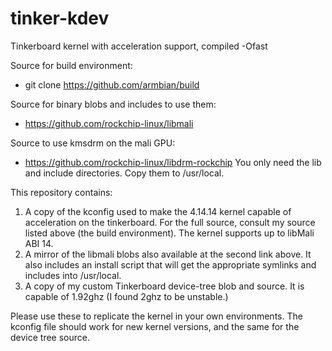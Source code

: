 # tinker-kdev
Tinkerboard kernel with acceleration support, compiled -Ofast

Source for build environment:
* git clone https://github.com/armbian/build

Source for binary blobs and includes to use them:
* https://github.com/rockchip-linux/libmali

Source to use kmsdrm on the mali GPU:
* https://github.com/rockchip-linux/libdrm-rockchip
You only need the lib and include directories.  Copy them to /usr/local.

This repository contains:
1) A copy of the kconfig used to make the 4.14.14 kernel capable of acceleration on the tinkerboard.  For the full source, consult my source listed above (the build environment).  The kernel supports up to libMali ABI 14.
2) A mirror of the libmali blobs also available at the second link above.  It also includes an install script that will get the appropriate symlinks and includes into /usr/local.
3) A copy of my custom Tinkerboard device-tree blob and source.  It is capable of 1.92ghz (I found 2ghz to be unstable.)

Please use these to replicate the kernel in your own environments.  The kconfig file should work for new kernel versions, and the same for the device tree source. 
